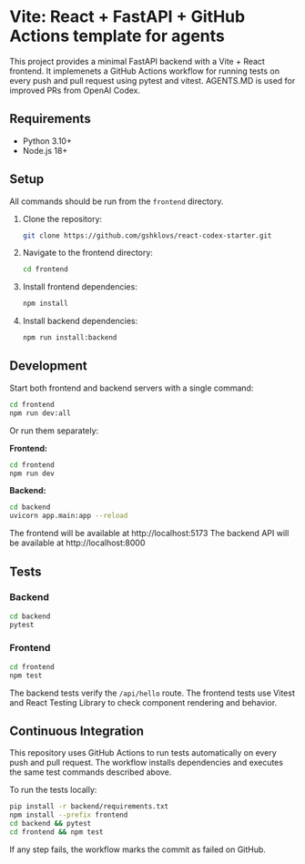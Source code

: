 # Vite: React + FastAPI + GitHub Actions template for agents 

This project provides a minimal FastAPI backend with a Vite + React frontend. It implemenets a GitHub Actions workflow for running tests on every push and pull request using pytest and vitest. AGENTS.MD is used for improved PRs from OpenAI Codex.

## Requirements
- Python 3.10+
- Node.js 18+

## Setup

All commands should be run from the `frontend` directory.

1.  Clone the repository:
    ```bash
    git clone https://github.com/gshklovs/react-codex-starter.git
    ```

2.  Navigate to the frontend directory:
    ```bash
    cd frontend
    ```

3.  Install frontend dependencies:
    ```bash
    npm install
    ```

4.  Install backend dependencies:
    ```bash
    npm run install:backend
    ```

## Development

Start both frontend and backend servers with a single command:

```bash
cd frontend
npm run dev:all
```

Or run them separately:

**Frontend:**

```bash
cd frontend
npm run dev
```

**Backend:**

```bash
cd backend
uvicorn app.main:app --reload
```

The frontend will be available at http://localhost:5173
The backend API will be available at http://localhost:8000

## Tests
### Backend
```bash
cd backend
pytest
```

### Frontend
```bash
cd frontend
npm test
```

The backend tests verify the `/api/hello` route. The frontend tests use Vitest and React Testing Library to check component rendering and behavior.


## Continuous Integration

This repository uses GitHub Actions to run tests automatically on every push and pull request. The workflow installs dependencies and executes the same test commands described above.

To run the tests locally:

```bash
pip install -r backend/requirements.txt
npm install --prefix frontend
cd backend && pytest
cd frontend && npm test
```

If any step fails, the workflow marks the commit as failed on GitHub.
